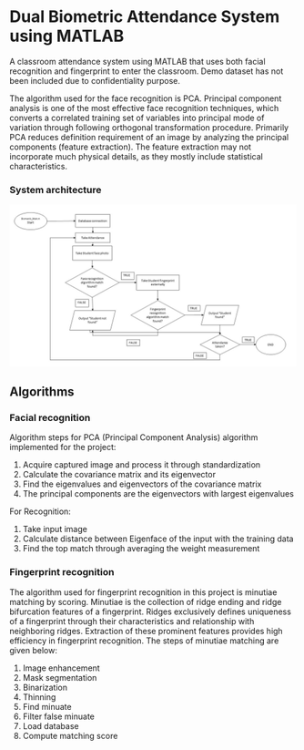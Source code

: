 # Dual Biometric Attendance System using MATLAB
A classroom attendance system using MATLAB that uses both facial recognition and fingerprint to enter the classroom. Demo dataset has not been included due to confidentiality purpose.

The algorithm used for the face recognition is PCA. Principal component analysis is one of the most effective face recognition techniques, which converts a correlated training set of variables into principal mode of variation through following orthogonal transformation procedure. Primarily PCA reduces definition requirement of an image by analyzing the principal components (feature extraction). The feature extraction may not incorporate much physical details, as they mostly include statistical characteristics. 

### System architecture
![Dual biometric attendance system](architecture.jpg? "Flow chart of the working process")

## Algorithms
### Facial recognition
Algorithm steps for PCA (Principal Component Analysis) algorithm implemented for the project:
1.	Acquire captured image and process it through standardization
2.	Calculate the covariance matrix and its eigenvector
3.	Find the eigenvalues and eigenvectors of the covariance matrix 
4.	The principal components are the eigenvectors with largest eigenvalues

For Recognition:
1.	Take input image
2.	Calculate distance between Eigenface of the input with the training data
3.	Find the top match through averaging the weight measurement

### Fingerprint recognition
The algorithm used for fingerprint recognition in this project is minutiae matching by scoring. Minutiae is the collection of ridge ending and ridge bifurcation features of a fingerprint. Ridges exclusively defines uniqueness of a fingerprint through their characteristics and relationship with neighboring ridges.  Extraction of these prominent features provides high efficiency in fingerprint recognition.
The steps of minutiae matching are given below:
1.	Image enhancement
2.	Mask segmentation
3.	Binarization
4.	Thinning
5.	Find minuate
6.	Filter false minuate
7.	Load database
8.	Compute matching score

